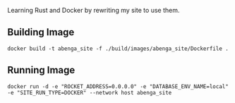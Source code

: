 Learning Rust and Docker by rewriting my site to use them.

## Building Image

```
docker build -t abenga_site -f ./build/images/abenga_site/Dockerfile .
```

## Running Image

```
docker run -d -e "ROCKET_ADDRESS=0.0.0.0" -e "DATABASE_ENV_NAME=local" -e "SITE_RUN_TYPE=DOCKER" --network host abenga_site
```


